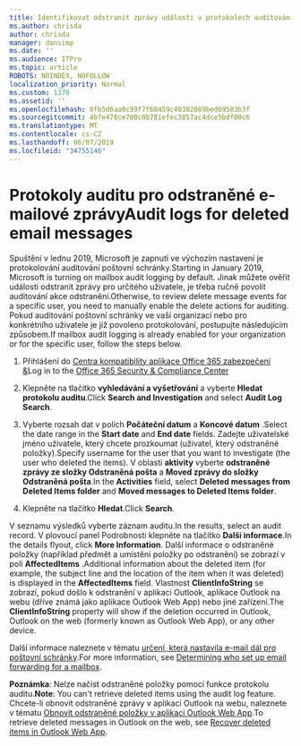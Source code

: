 ```yaml
---
title: Identifikovat odstranit zprávy události v protokolech auditování
ms.author: chrisda
author: chrisda
manager: dansimp
ms.date: ''
ms.audience: ITPro
ms.topic: article
ROBOTS: NOINDEX, NOFOLLOW
localization_priority: Normal
ms.custom: 1370
ms.assetid: ''
ms.openlocfilehash: 0fb5d6aa0c99f7f68459c40302869bed69583b3f
ms.sourcegitcommit: 4b7e478ce700c0b781efec3857ac4dce5bdf00c6
ms.translationtype: MT
ms.contentlocale: cs-CZ
ms.lasthandoff: 06/07/2019
ms.locfileid: "34755146"
---
```

# <a name="audit-logs-for-deleted-email-messages"></a><span data-ttu-id="a2fb2-102">Protokoly auditu pro odstraněné e-mailové zprávy</span><span class="sxs-lookup"><span data-stu-id="a2fb2-102">Audit logs for deleted email messages</span></span>

<span data-ttu-id="a2fb2-103">Spuštění v lednu 2019, Microsoft je zapnutí ve výchozím nastavení je protokolování auditování poštovní schránky.</span><span class="sxs-lookup"><span data-stu-id="a2fb2-103">Starting in January 2019, Microsoft is turning on mailbox audit logging by default.</span></span> <span data-ttu-id="a2fb2-104">Jinak můžete ověřit události odstranit zprávy pro určitého uživatele, je třeba ručně povolit auditování akce odstranění.</span><span class="sxs-lookup"><span data-stu-id="a2fb2-104">Otherwise, to review delete message events for a specific user, you need to manually enable the delete actions for auditing.</span></span> <span data-ttu-id="a2fb2-105">Pokud auditování poštovní schránky ve vaší organizaci nebo pro konkrétního uživatele je již povoleno protokolování, postupujte následujícím způsobem.</span><span class="sxs-lookup"><span data-stu-id="a2fb2-105">If mailbox audit logging is already enabled for your organization or for the specific user, follow the steps below.</span></span>

1. <span data-ttu-id="a2fb2-106">Přihlášení do [Centra kompatibility aplikace Office 365 zabezpečení &](https://protection.office.com/)</span><span class="sxs-lookup"><span data-stu-id="a2fb2-106">Log in to the [Office 365 Security & Compliance Center](https://protection.office.com/)</span></span>

2. <span data-ttu-id="a2fb2-107">Klepněte na tlačítko **vyhledávání a vyšetřování** a vyberte **Hledat protokolu auditu**.</span><span class="sxs-lookup"><span data-stu-id="a2fb2-107">Click **Search and Investigation** and select **Audit Log Search**.</span></span>

3. <span data-ttu-id="a2fb2-108">Vyberte rozsah dat v polích **Počáteční datum** a **Koncové datum** .</span><span class="sxs-lookup"><span data-stu-id="a2fb2-108">Select the date range in the **Start date** and **End date** fields.</span></span> <span data-ttu-id="a2fb2-109">Zadejte uživatelské jméno uživatele, který chcete prozkoumat (uživatel, který odstraněné položky).</span><span class="sxs-lookup"><span data-stu-id="a2fb2-109">Specify username for the user that you want to investigate (the user who deleted the items).</span></span> <span data-ttu-id="a2fb2-110">V oblasti **aktivity** vyberte **odstraněné zprávy ze složky Odstraněná pošta** a **Moved zprávy do složky Odstraněná pošta**.</span><span class="sxs-lookup"><span data-stu-id="a2fb2-110">In the **Activities** field, select **Deleted messages from Deleted Items folder** and **Moved messages to Deleted Items folder**.</span></span>

4. <span data-ttu-id="a2fb2-111">Klepněte na tlačítko **Hledat**.</span><span class="sxs-lookup"><span data-stu-id="a2fb2-111">Click **Search**.</span></span>

<span data-ttu-id="a2fb2-112">V seznamu výsledků vyberte záznam auditu.</span><span class="sxs-lookup"><span data-stu-id="a2fb2-112">In the results, select an audit record.</span></span> <span data-ttu-id="a2fb2-113">V plovoucí panel Podrobnosti klepněte na tlačítko **Další informace**.</span><span class="sxs-lookup"><span data-stu-id="a2fb2-113">In the details flyout, click **More Information**.</span></span> <span data-ttu-id="a2fb2-114">Další informace o odstraněné položky (například předmět a umístění položky po odstranění) se zobrazí v poli **AffectedItems** .</span><span class="sxs-lookup"><span data-stu-id="a2fb2-114">Additional information about the deleted item (for example, the subject line and the location of the item when it was deleted) is displayed in the **AffectedItems** field.</span></span> <span data-ttu-id="a2fb2-115">Vlastnost **ClientInfoString** se zobrazí, pokud došlo k odstranění v aplikaci Outlook, aplikace Outlook na webu (dříve známá jako aplikace Outlook Web App) nebo jiné zařízení.</span><span class="sxs-lookup"><span data-stu-id="a2fb2-115">The **ClientInfoString** property will show if the deletion occurred in Outlook, Outlook on the web (formerly known as Outlook Web App), or any other device.</span></span>

<span data-ttu-id="a2fb2-116">Další informace naleznete v tématu [určení, která nastavila e-mail dál pro poštovní schránky](https://docs.microsoft.com/office365/securitycompliance/auditing-troubleshooting-scenarios#determining-if-a-user-deleted-email-items).</span><span class="sxs-lookup"><span data-stu-id="a2fb2-116">For more information, see [Determining who set up email forwarding for a mailbox](https://docs.microsoft.com/office365/securitycompliance/auditing-troubleshooting-scenarios#determining-if-a-user-deleted-email-items).</span></span>

<span data-ttu-id="a2fb2-117">**Poznámka**: Nelze načíst odstraněné položky pomocí funkce protokolu auditu.</span><span class="sxs-lookup"><span data-stu-id="a2fb2-117">**Note**: You can't retrieve deleted items using the audit log feature.</span></span> <span data-ttu-id="a2fb2-118">Chcete-li obnovit odstraněné zprávy v aplikaci Outlook na webu, naleznete v tématu [Obnovit odstraněné položky v aplikaci Outlook Web App](https://support.office.com/article/C3D8FC15-EEEF-4F1C-81DF-E27964B7EDD4).</span><span class="sxs-lookup"><span data-stu-id="a2fb2-118">To retrieve deleted messages in Outlook on the web, see [Recover deleted items in Outlook Web App](https://support.office.com/article/C3D8FC15-EEEF-4F1C-81DF-E27964B7EDD4).</span></span>
